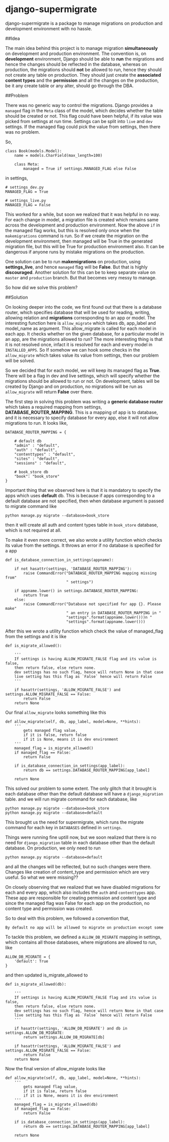 # django-supermigrate

django-supermigrate is a package to manage migrations on production and development environment with no hassle.

##Idea

The main idea behind this project is to manage migration __simultaneously__ on development and production environment. The convention is, on __development__ environment, Django should be able to __run__ the migrations and hence the changes should be reflected in the database, whereas on production, the migrations should __not__ be allowed to run, hence they should not create any table on production. They should just create the __associated content types__ and the __permission__ and all the changes on the production, be it any create table or any alter, should go through the DBA.

##Problem

There was no generic way to control the migrations. Django provides a `managed` flag in the `Meta` class of the model, which decides whether the table should be created or not. This flag could have been helpful, if its value was picked from settings at run time. Settings can be split into `live` and `dev` settings. If the managed flag could pick the value from settings, then there was no problem.

So,

```
class Book(models.Model):
    name = models.CharField(max_length=100)

    class Meta:
        managed = True if settings.MANAGED_FLAG else False
```

in settings,

```
# settings_dev.py
MANAGED_FLAG = True

# settings_live.py
MANAGED_FLAG = False
```

This worked for a while, but soon we realized that it was helpful in no way.
For each change in model, a migration file is created which remains same across the development and production environment. Now the above `if` in the managed flag works, but this is resolved only once when the `makemigrations` command is run. So if we create the migration on the development environment, then managed will be True in the generated migration file, but this will be True for production environment also. It can be dangerous if anyone runs by mistake migrations on the production.

One solution can be to run __makemigrations__ on production, using __settings_live__, and hence `managed` flag will be __False__. But that is highly __discouraged__. 
Another solution for this can be to keep separate value on `master` and `production` branch. But that becomes very messy to manage.


So how did we solve this problem?

##Solution

On looking deeper into the code, we first found out that there is a database router, which specifies database that will be used for reading, writing, allowing relation and __migrations__ corresponding to an app or model. The interesting function here is `allow_migrate` which takes db, app_label and model_name as argument. This allow_migrate is called for each model in each app. It checks whether on the given database, for a particular model in an app, are the migrations allowed to run? The more interesting thing is that it is not resolved once, infact it is resolved for each and every model in `INSTALLED_APPS`. So If somehow we can hook some checks in the `allow_migrate` which takes value its value from settings, then our problem will be solved.

So we decided that for each model, we will keep its managed flag as __True__. There will be a flag in dev and live settings, which will specify whether the migrations should be allowed to run or not. On development, tables will be created by Django and on production, no migrations will be run as `allow_migrate` will return __False__ over there.

The first step in solving this problem was writing a __generic database router__ which takes a required mapping from settings, __DATABASE_ROUTER_MAPPING__. This is a mapping of app is to database, and it is necessary to specify database for every app, else it will not allow  migrations to run. It looks like,

```
DATABASE_ROUTER_MAPPING = {

    # default db
    "admin" : "default",
    "auth" : "default",
    "contenttypes" : "default",
    "sites" : "default",
    "sessions" : "default",

    # book_store db
    "book": "book_store"
}
```

Important thing that we observed here is that it is mandatory to specify the apps which uses __default__ db. This is because if apps corresponding to a default database are not specified, then when database argument is passed to migrate command like

```
python manage.py migrate --database=book_store
```

then it will create all auth and content types table in `book_store` database, which is not required at all.

To make it even more correct, we also wrote a utility function which checks its value from the settings. It throws an error if no database is specified for a app

```
def is_database_connection_in_settings(appname):

    if not hasattr(settings, 'DATABASE_ROUTER_MAPPING'):
        raise CommandError("DATABASE_ROUTER_MAPPING mapping missing from"
                           " settings")

    if appname.lower() in settings.DATABASE_ROUTER_MAPPING:
        return True
    else:
        raise CommandError("Database not specified for app {}. Please make"
                           " an entry in DATABASE_ROUTER_MAPPING in "
                           "settings".format(appname.lower()))n "
                           "settings".format(appname.lower()))
```


After this we wrote a utility function which check the value of managed_flag from the settings and it is like

```
def is_migrate_allowed():

    '''
    If settings is having ALLOW_MIGRATE_FALSE flag and its value is false,
    then return false, else return none.
    dev settings has no such flag, hence will return None in that case
    live setting has this flag as `False` hence will return False
    '''

    if hasattr(settings, 'ALLOW_MIGRATE_FALSE') and settings.ALLOW_MIGRATE_FALSE == False:
        return False
    return None
```

Our final ```allow_migrate``` looks something like this

```
def allow_migrate(self, db, app_label, model=None, **hints):
    '''
        gets managed flag value,
        if it is false, return false
        if it is None, means it is dev environment
    '''
    managed_flag = is_migrate_allowed()
    if managed_flag == False:
        return False

    if is_database_connection_in_settings(app_label):
        return db == settings.DATABASE_ROUTER_MAPPING[app_label]

    return None

```


This solved our problem to some extent. The only glitch that it brought is each database other than the default database will have a `django_migration` table. and we will run migrate command for each database, like

```
python manage.py migrate --database=book_store
python manage.py migrate --database=default
```

This brought us the need for supermigrate, which runs the migrate command for each key in `DATABASES` defined in `settings`.


Things were running fine uptill now, but we soon realized that there is no need for `django_migration` table in each database other than the default database. On production, we only need to run

```
python manage.py migrate --database=default
```

and all the changes will be reflected, but no such changes were there. Changes like creation of content_type and permission which are very useful. So what we were missing??

On closely observing that we realized that we have disabled migrations for each and every app, which also includes the `auth` and `contenttypes` app. These app are responsible for creating permission and content type and since the managed flag was False for each app on the production, no content type and permission was created.

So to deal with this problem, we followed a convention that,

```
By default no app will be allowed to migrate on production except some
```

To tackle this problem, we defined a `ALLOW_DB_MIGRATE` mapping in settings, which contains all those databases, where migrations are allowed to run, like

```
ALLOW_DB_MIGRATE = {
    'default': True
}
```

and then updated is_migrate_allowed to

```
def is_migrate_allowed(db):

    '''
    If settings is having ALLOW_MIGRATE_FALSE flag and its value is false,
    then return false, else return none.
    dev settings has no such flag, hence will return None in that case
    live setting has this flag as `False` hence will return False
    '''

    if hasattr(settings, 'ALLOW_DB_MIGRATE') and db in settings.ALLOW_DB_MIGRATE:
        return settings.ALLOW_DB_MIGRATE[db]

    if hasattr(settings, 'ALLOW_MIGRATE_FALSE') and settings.ALLOW_MIGRATE_FALSE == False:
        return False
    return None

```

Now the final version of allow_migrate looks like

```
def allow_migrate(self, db, app_label, model=None, **hints):
    '''
        gets managed flag value,
        if it is false, return false
        if it is None, means it is dev environment
    '''
    managed_flag = is_migrate_allowed(db)
    if managed_flag == False:
        return False

    if is_database_connection_in_settings(app_label):
        return db == settings.DATABASE_ROUTER_MAPPING[app_label]

    return None

```
